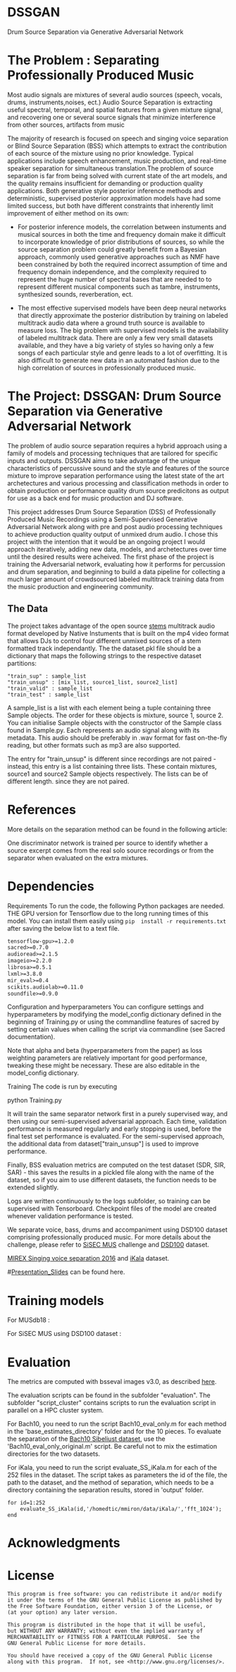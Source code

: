 # DSSGAN
Drum Source Separation via Generative Adversarial Network

# The Problem : Separating Professionally Produced Music

Most audio signals are mixtures of several audio sources (speech, vocals, drums, instruments,noises, ect.) Audio Source Separation is extracting useful spectral, temporal, and spatial features from a given mixture signal, and recovering one or several source signals that minimize interference from other sources, artifacts from music

The majority of research is focused on speech and singing voice separation or Blind Source Separation (BSS) which attempts to extract the contribution of each source of the mixture using no prior knowledge. Typical applications include speech enhancement, music production, and real-time speaker separation for simultaneous translation.The problem of source separation is far from being solved with current state of the art models, and the quality remains insufficient for demanding or production quality applications. Both generative style posterior inference methods and deterministic, supervised posterior approximation models have had some limited success, but both have different constraints that inherently limit improvement of either method on its own:

* For posterior inference models, the correlation between instuments and musical sources in both the time and frequency domain make it difficult to incorporate knowledge of prior distributions of sources, so while the source separation problem could greatly benefit from a Bayesian approach, commonly used generative approaches such as NMF have been constrained by both the required incorrect assumption of time and frequency domain independence, and the complexity required to represent the huge number of spectral bases that are needed to to represent different musical components such as tambre, instruments, synthesized sounds, reverberation, ect. 

* The most effective supervised models have been deep neural networks that directly approximate the posterior distribution by training on labeled multitrack audio data where a ground truth source is available to measure loss.  The big problem with supervised models is the availability of labeled multitrack data.  There are only a few very small datasets available, and they have a big variety of styles so having only a few songs of each particular style and genre leads to a lot of overfitting.  It is also difficult to generate new data in an automated fashion due to the high correlation of sources in professionally produced music.

# The Project: DSSGAN: Drum Source Separation via Generative Adversarial Network 

The problem of audio source separation requires a hybrid approach using a family of models and processing techniques that are tailored for specific inputs and outputs. DSSGAN aims to take advantage of the unique characteristics of percussive sound and the style and features of the source mixture to improve separation performance using the latest state of the art archetectures and various processing and classification methods in order to obtain production or performance quality drum source predicitons as output for use as a back end for music production and DJ software.  

This project addresses Drum Source Separation (DSS) of Professionally Produced Music Recordings using a Semi-Supervised Generative Adversarial Network along with pre and post audio processing techniques to achieve production quality output of unmixed drum audio. I chose this project with the intention that it would be an ongoing project I would approach iteratively, adding new data, models, and archetectures over time until the desired results were acheived. The first phase of the project is training the Adversarial network, evaluating how it performs for percussion and drum separation, and beginning to build a data pipeline for collecting a much larger amount of crowdsourced labeled multitrack training data from the music production and engineering community.


## The Data

The project takes advantage of the open source [stems](https://www.stems-music.com/) multitrack audio format developed by Native Instuments that is built on the mp4 video format that allows DJs to control four different unmixed sources of a stem formatted track independantly.
The the dataset.pkl file should be a dictionary that maps the following strings to the respective dataset partitions:
```
"train_sup" : sample_list
"train_unsup" : [mix_list, source1_list, source2_list]
"train_valid" : sample_list
"train_test" : sample_list
```
A sample_list is a list with each element being a tuple containing three Sample objects. The order for these objects is mixture, source 1, source 2. You can initialise Sample objects with the constructor of the Sample class found in Sample.py. Each represents an audio signal along with its metadata. This audio should be preferably in .wav format for fast on-the-fly reading, but other formats such as mp3 are also supported.

The entry for "train_unsup" is different since recordings are not paired - instead, this entry is a list containing three lists. These contain mixtures, source1 and source2 Sample objects respectively. The lists can be of different length. since they are not paired.



# References
More details on the separation method can be found in the following article:

One discriminator network is trained per source to identify whether a source excerpt comes from the real solo source recordings or from the separator when evaluated on the extra mixtures.
# Dependencies 

Requirements
To run the code, the following Python packages are needed. THE GPU version for Tensorflow due to the long running times of this model. You can install them easily using ```pip 
install -r requirements.txt``` after saving the below list to a text file.


```python=2.7
tensorflow-gpu>=1.2.0  
sacred>=0.7.0  
audioread>=2.1.5
imageio>=2.2.0
librosa>=0.5.1
lxml>=3.8.0
mir_eval>=0.4
scikits.audiolab>=0.11.0
soundfile>=0.9.0
```





Configuration and hyperparameters
You can configure settings and hyperparameters by modifying the model_config dictionary defined in the beginning of Training.py or using the commandline features of sacred by setting certain values when calling the script via commandline (see Sacred documentation).

Note that alpha and beta (hyperparameters from the paper) as loss weighting parameters are relatively important for good performance, tweaking these might be necessary. These are also editable in the model_config dictionary.

Training
The code is run by executing

python Training.py

It will train the same separator network first in a purely supervised way, and then using our semi-supervised adversarial approach. Each time, validation performance is measured regularly and early stopping is used, before the final test set performance is evaluated. For the semi-supervised approach, the additional data from dataset["train_unsup"] is used to improve performance.

Finally, BSS evaluation metrics are computed on the test dataset (SDR, SIR, SAR) - this saves the results in a pickled file along with the name of the dataset, so if you aim to use different datasets, the function needs to be extended slightly.

Logs are written continuously to the logs subfolder, so training can be supervised with Tensorboard. Checkpoint files of the model are created whenever validation performance is tested.



We separate voice, bass, drums and accompaniment using DSD100 dataset comprising professionally produced music. For more details about the challenge, please refer to <a href="http://www.sisec17.audiolabs-erlangen.de">SiSEC MUS</a> challenge and <a href="https://sisec.inria.fr/home/2016-professionally-produced-music-recordings/">DSD100</a> dataset.



 <a href="http://www.music-ir.org/mirex/wiki/2016:Singing_Voice_Separation_Results">MIREX Singing voice separation 2016</a> and <a href="http://mac.citi.sinica.edu.tw/ikala/">iKala</a> dataset. 

#[Presentation_Slides](./Drum%20Source%20Separation%20via%20Generative%20Adversarial%20Network.pdf) can be found here.


# Training models



For MUSdb18 :

 

For SiSEC MUS using DSD100 dataset :




# Evaluation 

The metrics are computed with bsseval images v3.0, as described <a href="http://bass-db.gforge.inria.fr/bss_eval/">here</a>. 

The evaluation scripts can be found in the subfolder "evaluation".
The subfolder "script_cluster" contains scripts to run the evaluation script in parallel on a HPC cluster system.

For Bach10, you need to run the script Bach10_eval_only.m for each method in the 'base_estimates_directory' folder and for the 10 pieces. To evaluate the separation of the <a href="https://zenodo.org/record/321361#.WNFhKt-i7J8">Bach10 Sibeliust dataset</a>, use the 'Bach10_eval_only_original.m' script. Be careful not to mix the estimation directories for the two datasets.

For iKala, you need to run the script evaluate_SS_iKala.m for each of the 252 files in the dataset.
The script takes as parameters the id of the file, the path to the dataset, and the method of separation, which needs to be a directory containing the separation results, stored in 'output' folder.

    for id=1:252
        evaluate_SS_iKala(id,'/homedtic/mmiron/data/iKala/','fft_1024');
    end



# Acknowledgments


# License

 
    This program is free software: you can redistribute it and/or modify
    it under the terms of the GNU General Public License as published by
    the Free Software Foundation, either version 3 of the License, or
    (at your option) any later version.

    This program is distributed in the hope that it will be useful,
    but WITHOUT ANY WARRANTY; without even the implied warranty of
    MERCHANTABILITY or FITNESS FOR A PARTICULAR PURPOSE.  See the
    GNU General Public License for more details.

    You should have received a copy of the GNU General Public License
    along with this program.  If not, see <http://www.gnu.org/licenses/>.
